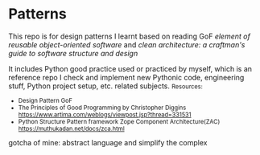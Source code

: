 # Patterns 

This repo is for design patterns I learnt based on reading GoF <i>element of reusable object-oriented software</i> and <i>clean architecture: a craftman's guide to software structure and design</i> 

It includes Python good practice used or practiced by myself, which is an reference repo I check and implement new Pythonic code, engineering stuff, Python project setup, etc. related subjects. 
<small>
Resources:
- Design Pattern GoF
- The Principles of Good Programming by Christopher Diggins https://www.artima.com/weblogs/viewpost.jsp?thread=331531 
- Python Structure Pattern framework Zope Component Architecture(ZAC) https://muthukadan.net/docs/zca.html
</small>
gotcha of mine: abstract language and simplify the complex 